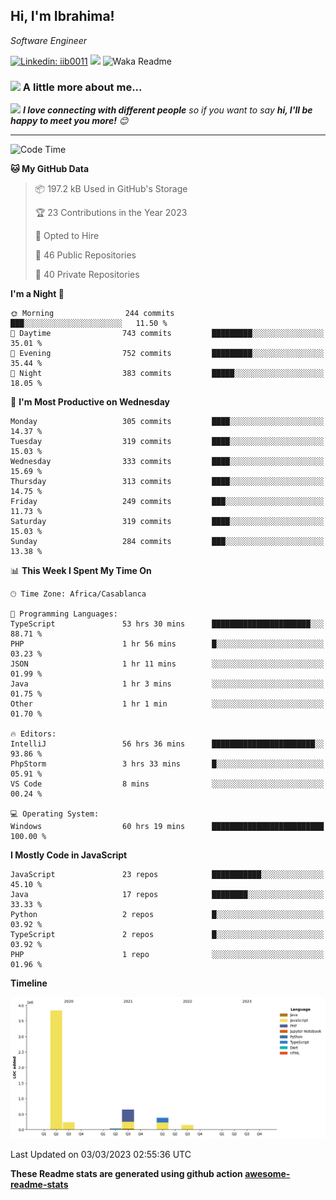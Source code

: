 <h2>Hi, I'm Ibrahima! </h2>
<p><em>Software Engineer 
</em></p>


[![Linkedin: iib0011](https://img.shields.io/badge/-iib0011-blue?style=flat-square&logo=Linkedin&logoColor=white&link=https://www.linkedin.com/in/iib0011/)](https://www.linkedin.com/in/iib0011/)
![](https://visitor-badge.glitch.me/badge?page_id=iib0011)
![Waka Readme](https://github.com/iib0011/iib0011/workflows/Waka%20Readme/badge.svg)


### <img src="https://media.giphy.com/media/VgCDAzcKvsR6OM0uWg/giphy.gif" width="50"> A little more about me...  


<img src="https://media.giphy.com/media/LnQjpWaON8nhr21vNW/giphy.gif" width="60"> <em><b>I love connecting with different people</b> so if you want to say <b>hi, I'll be happy to meet you more!</b> 😊</em>

---
<!--START_SECTION:waka-->
![Code Time](http://img.shields.io/badge/Code%20Time-1%2C905%20hrs%208%20mins-blue)

**🐱 My GitHub Data** 

> 📦 197.2 kB Used in GitHub's Storage 
 > 
> 🏆 23 Contributions in the Year 2023
 > 
> 💼 Opted to Hire
 > 
> 📜 46 Public Repositories 
 > 
> 🔑 40 Private Repositories 
 > 
**I'm a Night 🦉** 

```text
🌞 Morning                244 commits         ███░░░░░░░░░░░░░░░░░░░░░░   11.50 % 
🌆 Daytime                743 commits         █████████░░░░░░░░░░░░░░░░   35.01 % 
🌃 Evening                752 commits         █████████░░░░░░░░░░░░░░░░   35.44 % 
🌙 Night                  383 commits         █████░░░░░░░░░░░░░░░░░░░░   18.05 % 
```
📅 **I'm Most Productive on Wednesday** 

```text
Monday                   305 commits         ████░░░░░░░░░░░░░░░░░░░░░   14.37 % 
Tuesday                  319 commits         ████░░░░░░░░░░░░░░░░░░░░░   15.03 % 
Wednesday                333 commits         ████░░░░░░░░░░░░░░░░░░░░░   15.69 % 
Thursday                 313 commits         ████░░░░░░░░░░░░░░░░░░░░░   14.75 % 
Friday                   249 commits         ███░░░░░░░░░░░░░░░░░░░░░░   11.73 % 
Saturday                 319 commits         ████░░░░░░░░░░░░░░░░░░░░░   15.03 % 
Sunday                   284 commits         ███░░░░░░░░░░░░░░░░░░░░░░   13.38 % 
```


📊 **This Week I Spent My Time On** 

```text
🕑︎ Time Zone: Africa/Casablanca

💬 Programming Languages: 
TypeScript               53 hrs 30 mins      ██████████████████████░░░   88.71 % 
PHP                      1 hr 56 mins        █░░░░░░░░░░░░░░░░░░░░░░░░   03.23 % 
JSON                     1 hr 11 mins        ░░░░░░░░░░░░░░░░░░░░░░░░░   01.99 % 
Java                     1 hr 3 mins         ░░░░░░░░░░░░░░░░░░░░░░░░░   01.75 % 
Other                    1 hr 1 min          ░░░░░░░░░░░░░░░░░░░░░░░░░   01.70 % 

🔥 Editors: 
IntelliJ                 56 hrs 36 mins      ███████████████████████░░   93.86 % 
PhpStorm                 3 hrs 33 mins       █░░░░░░░░░░░░░░░░░░░░░░░░   05.91 % 
VS Code                  8 mins              ░░░░░░░░░░░░░░░░░░░░░░░░░   00.24 % 

💻 Operating System: 
Windows                  60 hrs 19 mins      █████████████████████████   100.00 % 
```

**I Mostly Code in JavaScript** 

```text
JavaScript               23 repos            ███████████░░░░░░░░░░░░░░   45.10 % 
Java                     17 repos            ████████░░░░░░░░░░░░░░░░░   33.33 % 
Python                   2 repos             █░░░░░░░░░░░░░░░░░░░░░░░░   03.92 % 
TypeScript               2 repos             █░░░░░░░░░░░░░░░░░░░░░░░░   03.92 % 
PHP                      1 repo              ░░░░░░░░░░░░░░░░░░░░░░░░░   01.96 % 
```



**Timeline**

![Lines of Code chart](https://raw.githubusercontent.com/iib0011/iib0011/master/assets/bar_graph.png)


 Last Updated on 03/03/2023 02:55:36 UTC
<!--END_SECTION:waka-->

**These Readme stats are generated using github action [awesome-readme-stats](https://github.com/iib0011/waka-readme-stats)**
